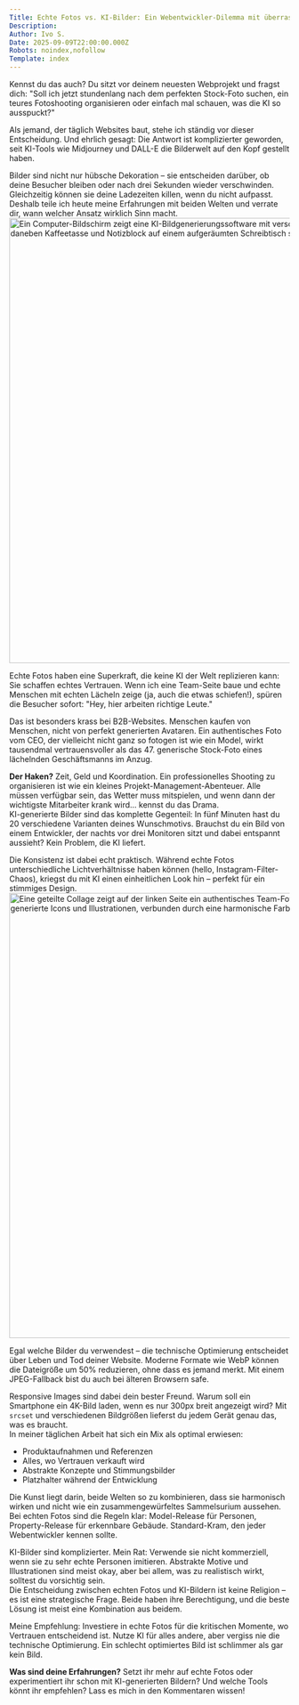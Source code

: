 ```yaml
---
Title: Echte Fotos vs. KI-Bilder: Ein Webentwickler-Dilemma mit überraschenden Lösungen
Description: 
Author: Ivo S.
Date: 2025-09-09T22:00:00.000Z
Robots: noindex,nofollow
Template: index
---
```

<p>Kennst du das auch? Du sitzt vor deinem neuesten Webprojekt und fragst dich: "Soll ich jetzt stundenlang nach dem perfekten Stock-Foto suchen, ein teures Fotoshooting organisieren oder einfach mal schauen, was die KI so ausspuckt?"</p>

<p>Als jemand, der täglich Websites baut, stehe ich ständig vor dieser Entscheidung. Und ehrlich gesagt: Die Antwort ist komplizierter geworden, seit KI-Tools wie Midjourney und DALL-E die Bilderwelt auf den Kopf gestellt haben.</p>

<p>Bilder sind nicht nur hübsche Dekoration – sie entscheiden darüber, ob deine Besucher bleiben oder nach drei Sekunden wieder verschwinden. Gleichzeitig können sie deine Ladezeiten killen, wenn du nicht aufpasst. Deshalb teile ich heute meine Erfahrungen mit beiden Welten und verrate dir, wann welcher Ansatz wirklich Sinn macht.<br>
<a href="https://media2.dev.to/dynamic/image/width=800%2Cheight=%2Cfit=scale-down%2Cgravity=auto%2Cformat=auto/https%3A%2F%2Fdev-to-uploads.s3.amazonaws.com%2Fuploads%2Farticles%2F2l1k1ezqwduuv55j44ra.webp" class="article-body-image-wrapper"><img src="https://media2.dev.to/dynamic/image/width=800%2Cheight=%2Cfit=scale-down%2Cgravity=auto%2Cformat=auto/https%3A%2F%2Fdev-to-uploads.s3.amazonaws.com%2Fuploads%2Farticles%2F2l1k1ezqwduuv55j44ra.webp" alt="Ein Computer-Bildschirm zeigt eine KI-Bildgenerierungssoftware mit verschiedenen generierten Bildern, während daneben Kaffeetasse und Notizblock auf einem aufgeräumten Schreibtisch stehen." width="800" height="800"></a></p>

<p>Echte Fotos haben eine Superkraft, die keine KI der Welt replizieren kann: Sie schaffen echtes Vertrauen. Wenn ich eine Team-Seite baue und echte Menschen mit echten Lächeln zeige (ja, auch die etwas schiefen!), spüren die Besucher sofort: "Hey, hier arbeiten richtige Leute."</p>

<p>Das ist besonders krass bei B2B-Websites. Menschen kaufen von Menschen, nicht von perfekt generierten Avataren. Ein authentisches Foto vom CEO, der vielleicht nicht ganz so fotogen ist wie ein Model, wirkt tausendmal vertrauensvoller als das 47. generische Stock-Foto eines lächelnden Geschäftsmanns im Anzug.</p>

<p><strong>Der Haken?</strong> Zeit, Geld und Koordination. Ein professionelles Shooting zu organisieren ist wie ein kleines Projekt-Management-Abenteuer. Alle müssen verfügbar sein, das Wetter muss mitspielen, und wenn dann der wichtigste Mitarbeiter krank wird... kennst du das Drama.<br>
KI-generierte Bilder sind das komplette Gegenteil: In fünf Minuten hast du 20 verschiedene Varianten deines Wunschmotivs. Brauchst du ein Bild von einem Entwickler, der nachts vor drei Monitoren sitzt und dabei entspannt aussieht? Kein Problem, die KI liefert.</p>

<p>Die Konsistenz ist dabei echt praktisch. Während echte Fotos unterschiedliche Lichtverhältnisse haben können (hello, Instagram-Filter-Chaos), kriegst du mit KI einen einheitlichen Look hin – perfekt für ein stimmiges Design.<br>
<a href="https://media2.dev.to/dynamic/image/width=800%2Cheight=%2Cfit=scale-down%2Cgravity=auto%2Cformat=auto/https%3A%2F%2Fdev-to-uploads.s3.amazonaws.com%2Fuploads%2Farticles%2Fbgxg0rsjhflpa1bkn0s7.webp" class="article-body-image-wrapper"><img src="https://media2.dev.to/dynamic/image/width=800%2Cheight=%2Cfit=scale-down%2Cgravity=auto%2Cformat=auto/https%3A%2F%2Fdev-to-uploads.s3.amazonaws.com%2Fuploads%2Farticles%2Fbgxg0rsjhflpa1bkn0s7.webp" alt="Eine geteilte Collage zeigt auf der linken Seite ein authentisches Team-Foto und auf der rechten Seite stilisierte KI-generierte Icons und Illustrationen, verbunden durch eine harmonische Farbpalette." width="800" height="800"></a></p>

<p>Egal welche Bilder du verwendest – die technische Optimierung entscheidet über Leben und Tod deiner Website. Moderne Formate wie WebP können die Dateigröße um 50% reduzieren, ohne dass es jemand merkt. Mit einem JPEG-Fallback bist du auch bei älteren Browsern safe.</p>

<p>Responsive Images sind dabei dein bester Freund. Warum soll ein Smartphone ein 4K-Bild laden, wenn es nur 300px breit angezeigt wird? Mit <code>srcset</code> und verschiedenen Bildgrößen lieferst du jedem Gerät genau das, was es braucht.<br>
In meiner täglichen Arbeit hat sich ein Mix als optimal erwiesen:</p>

<ul>
<li>Produktaufnahmen und Referenzen</li>
<li>Alles, wo Vertrauen verkauft wird</li>
<li>Abstrakte Konzepte und Stimmungsbilder</li>
<li>Platzhalter während der Entwicklung</li>
</ul>

<p>Die Kunst liegt darin, beide Welten so zu kombinieren, dass sie harmonisch wirken und nicht wie ein zusammengewürfeltes Sammelsurium aussehen.<br>
Bei echten Fotos sind die Regeln klar: Model-Release für Personen, Property-Release für erkennbare Gebäude. Standard-Kram, den jeder Webentwickler kennen sollte.</p>

<p>KI-Bilder sind komplizierter. Mein Rat: Verwende sie nicht kommerziell, wenn sie zu sehr echte Personen imitieren. Abstrakte Motive und Illustrationen sind meist okay, aber bei allem, was zu realistisch wirkt, solltest du vorsichtig sein.<br>
Die Entscheidung zwischen echten Fotos und KI-Bildern ist keine Religion – es ist eine strategische Frage. Beide haben ihre Berechtigung, und die beste Lösung ist meist eine Kombination aus beidem.</p>

<p>Meine Empfehlung: Investiere in echte Fotos für die kritischen Momente, wo Vertrauen entscheidend ist. Nutze KI für alles andere, aber vergiss nie die technische Optimierung. Ein schlecht optimiertes Bild ist schlimmer als gar kein Bild.</p>

<p><strong>Was sind deine Erfahrungen?</strong> Setzt ihr mehr auf echte Fotos oder experimentiert ihr schon mit KI-generierten Bildern? Und welche Tools könnt ihr empfehlen? Lass es mich in den Kommentaren wissen!</p>




